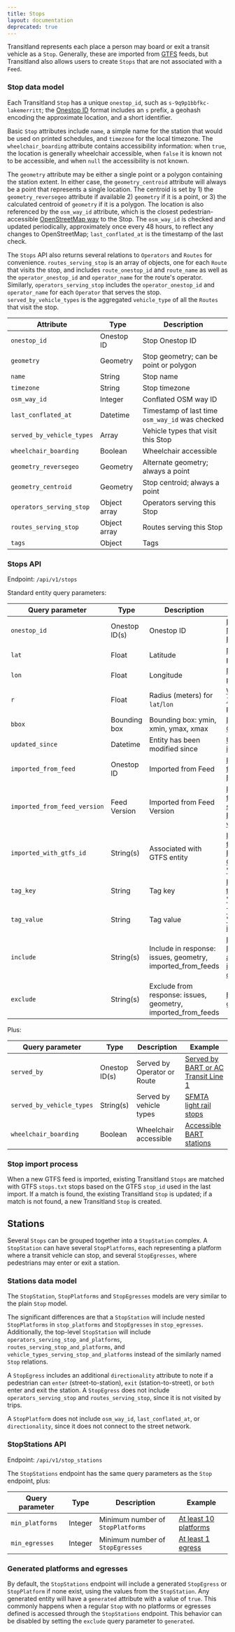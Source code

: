 ```yaml
---
title: Stops
layout: documentation
deprecated: true
---
```


Transitland represents each place a person may board or exit a transit vehicle as a `Stop`. Generally, these are imported from [GTFS](https://en.wikipedia.org/wiki/General_Transit_Feed_Specification) feeds, but Transitland also allows users to create `Stops` that are not associated with a `Feed`.

### Stop data model

Each Transitland `Stop` has a unique `onestop_id`, such as `s-9q9p1bbfkc-lakemerritt`; the [Onestop ID](https://transit.land/documentation/onestop-id-scheme/) format includes an `s` prefix, a geohash encoding the approximate location, and a short identifier.

Basic `Stop` attributes include `name`, a simple name for the station that would be used on printed schedules, and `timezone` for the local timezone. The `wheelchair_boarding` attribute contains accessibility information: when `true`, the location is generally wheelchair accessible, when `false` it is known not to be accessible, and when `null` the accessibility is not known.

The `geometry` attribute may be either a single point or a polygon containing the station extent. In either case, the `geometry_centroid` attribute will always be a point that represents a single location. The centroid is set by 1) the `geometry_reversegeo` attribute if available 2) `geometry` if it is a point, or 3) the calculated centroid of `geometry` if it is a polygon. The location is also referenced by the `osm_way_id` attribute, which is the closest pedestrian-accessible [OpenStreetMap way](http://wiki.openstreetmap.org/wiki/Way) to the Stop. The `osm_way_id` is checked and updated periodically, approximately once every 48 hours, to reflect any changes to OpenStreetMap; `last_conflated_at` is the timestamp of the last check.

The `Stops` API also returns several relations to `Operators` and `Routes` for convenience. `routes_serving_stop` is an array of objects, one for each `Route` that visits the stop, and includes `route_onestop_id` and `route_name` as well as the `operator_onestop_id` and `operator_name` for the route's operator. Similarly, `operators_serving_stop` includes the `operator_onestop_id` and `operator_name` for each `Operator` that serves the stop. `served_by_vehicle_types` is the aggregated `vehicle_type` of all the `Routes` that visit the stop.


| Attribute                 | Type         | Description                      |
|---------------------------|--------------|----------------------------------|
| `onestop_id`              | Onestop ID   | Stop Onestop ID                  |
| `geometry`                | Geometry     | Stop geometry; can be point or polygon |
| `name`                    | String       | Stop name |
| `timezone`                | String       | Stop timezone |
| `osm_way_id`              | Integer      | Conflated OSM way ID |
| `last_conflated_at`       | Datetime     | Timestamp of last time `osm_way_id` was checked |
| `served_by_vehicle_types` | Array        | Vehicle types that visit this Stop |
| `wheelchair_boarding`     | Boolean      | Wheelchair accessible |
| `geometry_reversegeo`     | Geometry     | Alternate geometry; always a point |
| `geometry_centroid`       | Geometry     | Stop centroid; always a point |
| `operators_serving_stop`  | Object array | Operators serving this Stop |
| `routes_serving_stop`     | Object array | Routes serving this Stop |
| `tags`                    | Object       | Tags |

### Stops API

Endpoint: `/api/v1/stops`

Standard entity query parameters:

| Query parameter           | Type         | Description | Example |
|---------------------------|--------------|-------------|---------|
| `onestop_id`              | Onestop ID(s)   | Onestop ID | [Lake Merritt BART](http://transit.land/api/v1/stops/s-9q9p1bbfkc-lakemerritt) |
| `lat`                     | Float           | Latitude   | [Near a point](http://transit.land/api/v1/stops?lon=-122.26518&lat=37.797027) |
| `lon`                     | Float           | Longitude  | [Near a point](http://transit.land/api/v1/stops?lon=-122.26518&lat=37.797027) |
| `r`                       | Float           | Radius (meters) for `lat`/`lon` | [Within 1km of a point](http://transit.land/api/v1/stops?lon=-122.26518&lat=37.797027&r=1000) |
| `bbox`                    | Bounding box    | Bounding box: ymin, xmin, ymax, xmax | [Downtown Oakland](http://transit.land/api/v1/stops?bbox=-122.283282,37.791897,-122.256181,37.814666) |
| `updated_since`           | Datetime        | Entity has been modified since | [Updated in 2017](http://transit.land/api/v1/stops?updated_since=2017-01-01) |
| `imported_from_feed`      | Onestop ID      | Imported from Feed | [Imported from BART](http://transit.land/api/v1/stops?imported_from_feed=f-9q9-bart) |
| `imported_from_feed_version`        | Feed Version | Imported from Feed Version | [Imported from a specific BART version](http://transit.land/api/v1/stops?imported_from_feed_version=0846cbbd00c0c63bb95c621091c4beaae1f2b359) |
| `imported_with_gtfs_id`   | String(s)       | Associated with GTFS entity | [Imported from BART with GTFS ID "LAKE"](http://transit.land/api/v1/stops?imported_from_feed=f-9q9-bart&imported_with_gtfs_id=LAKE) |
| `tag_key`                 | String          | Tag key | [Includes tag "stop_url"](http://transit.land/api/v1/stops?tag_key=stop_url) |
| `tag_value`               | String          | Tag value | [Tag "zone_id" is "1"](http://transit.land/api/v1/stops?tag_key=zone_id&tag_value=1) |
| `include`                 | String(s)       | Include in response: issues, geometry, imported_from_feeds   | [Include Issues and import data](http://transit.land/api/v1/stops?include=issues,imported_from_feeds) |
| `exclude`                 | String(s)       | Exclude from response: issues, geometry, imported_from_feeds | [Exclude geometry](http://transit.land/api/v1/stops?exclude=geometry) |

Plus:

| Query parameter           | Type | Description | Example |
|---------------------------|------|-------------|---------|
| `served_by`               | Onestop ID(s) | Served by Operator or Route | [Served by BART or AC Transit Line 1](http://transit.land/api/v1/stops?served_by=o-9q9-bart,r-9q9n-1) |
| `served_by_vehicle_types` | String(s)     | Served by vehicle types     | [SFMTA light rail stops](http://transit.land/api/v1/stops?served_by_vehicle_types=tram&served_by=o-9q8y-sfmta) |
| `wheelchair_boarding`     | Boolean    | Wheelchair accessible       | [Accessible BART stations](http://transit.land/api/v1/stops?served_by=o-9q9-bart&wheelchair_boarding=true) |

### Stop import process

When a new GTFS feed is imported, existing Transitland `Stops` are matched with GTFS `stops.txt` stops based on the GTFS `stop_id` used in the last import. If a match is found, the existing Transitland `Stop` is updated; if a match is not found, a new Transitland `Stop` is created.

## Stations

Several `Stops` can be grouped together into a `StopStation` complex. A `StopStation` can have several `StopPlatforms`, each representing a platform where a transit vehicle can stop, and several `StopEgresses`, where pedestrians may enter or exit a station.

### Stations data model

The `StopStation`, `StopPlatforms` and `StopEgresses` models are very similar to the plain `Stop` model.

The significant differences are that a `StopStation` will include nested `StopPlatforms` in `stop_platforms` and `StopEgresses` in `stop_egresses`. Additionally, the top-level `StopStation` will include `operators_serving_stop_and_platforms`, `routes_serving_stop_and_platforms`, and `vehicle_types_serving_stop_and_platforms` instead of the similarly named `Stop` relations.

A `StopEgress` includes an additional `directionality` attribute to note if a pedestrian can `enter` (street-to-station), `exit` (station-to-street), or `both` enter and exit the station. A `StopEgress` does not include `operators_serving_stop` and `routes_serving_stop`, since it is not visited by trips.

A `StopPlatform` does not include `osm_way_id`, `last_conflated_at`, or `directionality`, since it does not connect to the street network.

### StopStations API

Endpoint: `/api/v1/stop_stations`

The `StopStations` endpoint has the same query parameters as the `Stop` endpoint, plus:

| Query parameter        | Type | Description | Example |
|------------------------|------|-------------|---------|
| `min_platforms`        | Integer | Minimum number of `StopPlatforms` | [At least 10 platforms](http://transit.land/api/v1/stop_stations/?min_platforms=10) |
| `min_egresses`         | Integer | Minimum number of `StopEgresses` | [At least 1 egress](http://transit.land/api/v1/stop_stations/?min_egresses=1) |

### Generated platforms and egresses

By default, the `StopStations` endpoint will include a generated `StopEgress` or `StopPlatform` if none exist, using the values from the `StopStation`. Any generated entity will have a `generated` attribute with a value of `true`. This commonly happens when a regular `Stop` with no platforms or egresses defined is accessed through the `StopStations` endpoint. This behavior can be disabled by setting the `exclude` query parameter to `generated`.
